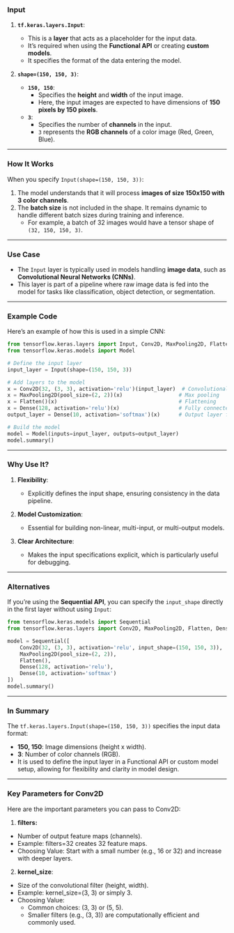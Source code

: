 ### **Input**
1. **`tf.keras.layers.Input`**:
   - This is a **layer** that acts as a placeholder for the input data. 
   - It’s required when using the **Functional API** or creating **custom models**. 
   - It specifies the format of the data entering the model.

2. **`shape=(150, 150, 3)`**:
   - **`150, 150`**:
     - Specifies the **height** and **width** of the input image.
     - Here, the input images are expected to have dimensions of **150 pixels by 150 pixels**.
   - **`3`**:
     - Specifies the number of **channels** in the input.
     - `3` represents the **RGB channels** of a color image (Red, Green, Blue).

---

### **How It Works**
When you specify `Input(shape=(150, 150, 3))`:
1. The model understands that it will process **images of size 150x150 with 3 color channels**.
2. The **batch size** is not included in the shape. It remains dynamic to handle different batch sizes during training and inference.
   - For example, a batch of 32 images would have a tensor shape of `(32, 150, 150, 3)`.

---

### **Use Case**
- The `Input` layer is typically used in models handling **image data**, such as **Convolutional Neural Networks (CNNs)**.
- This layer is part of a pipeline where raw image data is fed into the model for tasks like classification, object detection, or segmentation.

---

### **Example Code**
Here’s an example of how this is used in a simple CNN:

```python
from tensorflow.keras.layers import Input, Conv2D, MaxPooling2D, Flatten, Dense
from tensorflow.keras.models import Model

# Define the input layer
input_layer = Input(shape=(150, 150, 3))

# Add layers to the model
x = Conv2D(32, (3, 3), activation='relu')(input_layer)  # Convolutional layer
x = MaxPooling2D(pool_size=(2, 2))(x)                  # Max pooling
x = Flatten()(x)                                       # Flattening
x = Dense(128, activation='relu')(x)                   # Fully connected layer
output_layer = Dense(10, activation='softmax')(x)      # Output layer for 10 classes

# Build the model
model = Model(inputs=input_layer, outputs=output_layer)
model.summary()
```

---

### **Why Use It?**
1. **Flexibility**:  
   - Explicitly defines the input shape, ensuring consistency in the data pipeline.
   
2. **Model Customization**:  
   - Essential for building non-linear, multi-input, or multi-output models.
   
3. **Clear Architecture**:  
   - Makes the input specifications explicit, which is particularly useful for debugging.

---

### **Alternatives**
If you’re using the **Sequential API**, you can specify the `input_shape` directly in the first layer without using `Input`:

```python
from tensorflow.keras.models import Sequential
from tensorflow.keras.layers import Conv2D, MaxPooling2D, Flatten, Dense

model = Sequential([
    Conv2D(32, (3, 3), activation='relu', input_shape=(150, 150, 3)),  # Input shape defined here
    MaxPooling2D(pool_size=(2, 2)),
    Flatten(),
    Dense(128, activation='relu'),
    Dense(10, activation='softmax')
])
model.summary()
```

---

### **In Summary**
The `tf.keras.layers.Input(shape=(150, 150, 3))` specifies the input data format:
- **150, 150**: Image dimensions (height x width).
- **3**: Number of color channels (RGB).
- It is used to define the input layer in a Functional API or custom model setup, allowing for flexibility and clarity in model design.


---

### **Key Parameters for Conv2D**
Here are the important parameters you can pass to Conv2D:

1. **filters:**

- Number of output feature maps (channels).
- Example: filters=32 creates 32 feature maps.
- Choosing Value: Start with a small number (e.g., 16 or 32) and increase with deeper layers.
2. **kernel_size**:

- Size of the convolutional filter (height, width).
- Example: kernel_size=(3, 3) or simply 3.
- Choosing Value:
  - Common choices: (3, 3) or (5, 5).
  - Smaller filters (e.g., (3, 3)) are computationally efficient and commonly used.
